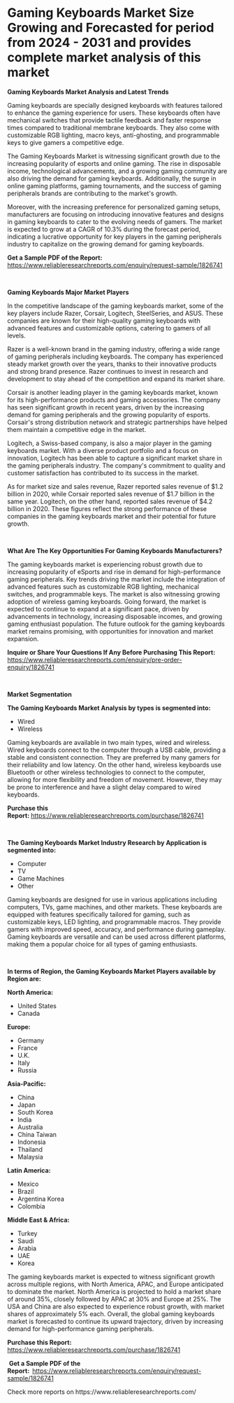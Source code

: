 <p><h1>Gaming Keyboards Market Size Growing and Forecasted for period from 2024 - 2031 and provides complete market analysis of this market</h1></p><p><strong>Gaming Keyboards Market Analysis and Latest Trends</strong></p>
<p><p>Gaming keyboards are specially designed keyboards with features tailored to enhance the gaming experience for users. These keyboards often have mechanical switches that provide tactile feedback and faster response times compared to traditional membrane keyboards. They also come with customizable RGB lighting, macro keys, anti-ghosting, and programmable keys to give gamers a competitive edge.</p><p>The Gaming Keyboards Market is witnessing significant growth due to the increasing popularity of esports and online gaming. The rise in disposable income, technological advancements, and a growing gaming community are also driving the demand for gaming keyboards. Additionally, the surge in online gaming platforms, gaming tournaments, and the success of gaming peripherals brands are contributing to the market's growth.</p><p>Moreover, with the increasing preference for personalized gaming setups, manufacturers are focusing on introducing innovative features and designs in gaming keyboards to cater to the evolving needs of gamers. The market is expected to grow at a CAGR of 10.3% during the forecast period, indicating a lucrative opportunity for key players in the gaming peripherals industry to capitalize on the growing demand for gaming keyboards.</p></p>
<p><strong>Get a Sample PDF of the Report:&nbsp;</strong> <a href="https://www.reliableresearchreports.com/enquiry/request-sample/1826741">https://www.reliableresearchreports.com/enquiry/request-sample/1826741</a></p>
<p>&nbsp;</p>
<p><strong>Gaming Keyboards Major Market Players</strong></p>
<p><p>In the competitive landscape of the gaming keyboards market, some of the key players include Razer, Corsair, Logitech, SteelSeries, and ASUS. These companies are known for their high-quality gaming keyboards with advanced features and customizable options, catering to gamers of all levels.</p><p>Razer is a well-known brand in the gaming industry, offering a wide range of gaming peripherals including keyboards. The company has experienced steady market growth over the years, thanks to their innovative products and strong brand presence. Razer continues to invest in research and development to stay ahead of the competition and expand its market share.</p><p>Corsair is another leading player in the gaming keyboards market, known for its high-performance products and gaming accessories. The company has seen significant growth in recent years, driven by the increasing demand for gaming peripherals and the growing popularity of esports. Corsair's strong distribution network and strategic partnerships have helped them maintain a competitive edge in the market.</p><p>Logitech, a Swiss-based company, is also a major player in the gaming keyboards market. With a diverse product portfolio and a focus on innovation, Logitech has been able to capture a significant market share in the gaming peripherals industry. The company's commitment to quality and customer satisfaction has contributed to its success in the market.</p><p>As for market size and sales revenue, Razer reported sales revenue of $1.2 billion in 2020, while Corsair reported sales revenue of $1.7 billion in the same year. Logitech, on the other hand, reported sales revenue of $4.2 billion in 2020. These figures reflect the strong performance of these companies in the gaming keyboards market and their potential for future growth.</p></p>
<p>&nbsp;</p>
<p><strong>What Are The Key Opportunities For Gaming Keyboards Manufacturers?</strong></p>
<p><p>The gaming keyboards market is experiencing robust growth due to increasing popularity of eSports and rise in demand for high-performance gaming peripherals. Key trends driving the market include the integration of advanced features such as customizable RGB lighting, mechanical switches, and programmable keys. The market is also witnessing growing adoption of wireless gaming keyboards. Going forward, the market is expected to continue to expand at a significant pace, driven by advancements in technology, increasing disposable incomes, and growing gaming enthusiast population. The future outlook for the gaming keyboards market remains promising, with opportunities for innovation and market expansion.</p></p>
<p><strong>Inquire or Share Your Questions If Any Before Purchasing This Report:</strong> <a href="https://www.reliableresearchreports.com/enquiry/pre-order-enquiry/1826741">https://www.reliableresearchreports.com/enquiry/pre-order-enquiry/1826741</a></p>
<p>&nbsp;</p>
<p><strong>Market Segmentation</strong></p>
<p><strong>The Gaming Keyboards Market Analysis by types is segmented into:</strong></p>
<p><ul><li>Wired</li><li>Wireless</li></ul></p>
<p><p>Gaming keyboards are available in two main types, wired and wireless. Wired keyboards connect to the computer through a USB cable, providing a stable and consistent connection. They are preferred by many gamers for their reliability and low latency. On the other hand, wireless keyboards use Bluetooth or other wireless technologies to connect to the computer, allowing for more flexibility and freedom of movement. However, they may be prone to interference and have a slight delay compared to wired keyboards.</p></p>
<p><strong>Purchase this Report:&nbsp;</strong><a href="https://www.reliableresearchreports.com/purchase/1826741">https://www.reliableresearchreports.com/purchase/1826741</a></p>
<p>&nbsp;</p>
<p><strong>The Gaming Keyboards Market Industry Research by Application is segmented into:</strong></p>
<p><ul><li>Computer</li><li>TV</li><li>Game Machines</li><li>Other</li></ul></p>
<p><p>Gaming keyboards are designed for use in various applications including computers, TVs, game machines, and other markets. These keyboards are equipped with features specifically tailored for gaming, such as customizable keys, LED lighting, and programmable macros. They provide gamers with improved speed, accuracy, and performance during gameplay. Gaming keyboards are versatile and can be used across different platforms, making them a popular choice for all types of gaming enthusiasts.</p></p>
<p>&nbsp;</p>
<p><strong>In terms of Region, the Gaming Keyboards Market Players available by Region are:</strong></p>
<p>
    <p> <strong> North America: </strong>
        <ul>
            <li>United States</li>
            <li>Canada</li>
        </ul>
        </p> 
    <p> <strong> Europe: </strong>
        <ul>
            <li>Germany</li>
            <li>France</li>
            <li>U.K.</li>
            <li>Italy</li>
            <li>Russia</li>
        </ul>
        </p> 
    <p> <strong> Asia-Pacific: </strong>
        <ul>
            <li>China</li>
            <li>Japan</li>
            <li>South Korea</li>
            <li>India</li>
            <li>Australia</li>
            <li>China Taiwan</li>
            <li>Indonesia</li>
            <li>Thailand</li>
            <li>Malaysia</li>
        </ul>
        </p> 
    <p> <strong> Latin America: </strong>
        <ul>
            <li>Mexico</li>
            <li>Brazil</li>
            <li>Argentina Korea</li>
            <li>Colombia</li>
        </ul>
        </p> 
    <p> <strong> Middle East & Africa: </strong>
        <ul>
            <li>Turkey</li>
            <li>Saudi</li>
            <li>Arabia</li>
            <li>UAE</li>
            <li>Korea</li>
        </ul>
    </p>
    </p>
<p><p>The gaming keyboards market is expected to witness significant growth across multiple regions, with North America, APAC, and Europe anticipated to dominate the market. North America is projected to hold a market share of around 35%, closely followed by APAC at 30% and Europe at 25%. The USA and China are also expected to experience robust growth, with market shares of approximately 5% each. Overall, the global gaming keyboards market is forecasted to continue its upward trajectory, driven by increasing demand for high-performance gaming peripherals.</p></p>
<p><strong>Purchase this Report: </strong><a href="https://www.reliableresearchreports.com/purchase/1826741">https://www.reliableresearchreports.com/purchase/1826741</a></p>
<p>&nbsp;<strong>Get a Sample PDF of the Report:&nbsp;&nbsp;</strong><a href="https://www.reliableresearchreports.com/enquiry/request-sample/1826741">https://www.reliableresearchreports.com/enquiry/request-sample/1826741</a></p>
<p><strong></strong></p>
<p>Check more reports on https://www.reliableresearchreports.com/</p>